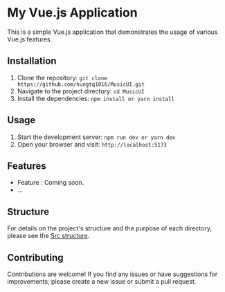 # My Vue.js Application

This is a simple Vue.js application that demonstrates the usage of various Vue.js features.

## Installation

1. Clone the repository: `git clone https://github.com/hungtq1016/MusicUI.git`
2. Navigate to the project directory: `cd MusicUI`
3. Install the dependencies: `npm install or yarn install`

## Usage

1. Start the development server: `npm run dev or yarn dev`
2. Open your browser and visit: `http://localhost:5173`

## Features

- Feature : Coming soon.
- ...

## Structure

For details on the project's structure and the purpose of each directory, please see the [Src structure](./src/README.md).


## Contributing

Contributions are welcome! If you find any issues or have suggestions for improvements, please create a new issue or submit a pull request.

